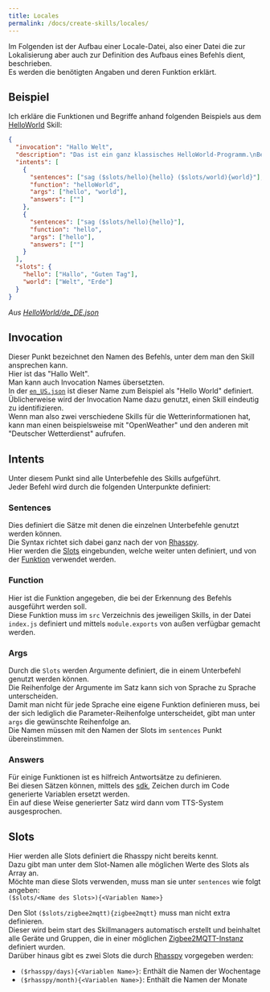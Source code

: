 ```yaml
---
title: Locales
permalink: /docs/create-skills/locales/
---
```


Im Folgenden ist der Aufbau einer Locale-Datei, also einer Datei die zur Lokalisierung aber auch zur Definition des Aufbaus eines Befehls dient, beschrieben.  
Es werden die benötigten Angaben und deren Funktion erklärt.  


## Beispiel

Ich erkläre die Funktionen und Begriffe anhand folgenden Beispiels aus dem [HelloWorld](https://github.com/fwehn/pp-voiceassistant/blob/main/src/server/skills/HelloWorld) Skill:  

````json
{
  "invocation": "Hallo Welt",
  "description": "Das ist ein ganz klassisches HelloWorld-Programm.\nBenutzte einen der unteren Sätze um es auszuprobieren.",
  "intents": [
    {
      "sentences": ["sag ($slots/hello){hello} ($slots/world){world}"],
      "function": "helloWorld",
      "args": ["hello", "world"],
      "answers": [""]
    },
    {
      "sentences": ["sag ($slots/hello){hello}"],
      "function": "hello",
      "args": ["hello"],
      "answers": [""]
    }
  ],
  "slots": {
    "hello": ["Hallo", "Guten Tag"],
    "world": ["Welt", "Erde"]
  }
}
````
*Aus [HelloWorld/de_DE.json](https://github.com/fwehn/pp-voiceassistant/blob/main/src/server/skills/HelloWorld/1.0/locales/de_DE.json)*

## Invocation
Dieser Punkt bezeichnet den Namen des Befehls, unter dem man den Skill ansprechen kann.  
Hier ist das "Hallo Welt".  
Man kann auch Invocation Names übersetzten.  
In der [``en_US.json``](https://github.com/fwehn/pp-voiceassistant/blob/main/src/server/skills/HelloWorld/1.0/locales/en_US.json) ist dieser Name zum Beispiel als "Hello World" definiert.  
Üblicherweise wird der Invocation Name dazu genutzt, einen Skill eindeutig zu identifizieren.  
Wenn man also zwei verschiedene Skills für die Wetterinformationen hat, kann man einen beispielsweise mit "OpenWeather" und den anderen mit "Deutscher Wetterdienst" aufrufen.  

## Intents
Unter diesem Punkt sind alle Unterbefehle des Skills aufgeführt.  
Jeder Befehl wird durch die folgenden Unterpunkte definiert:

### Sentences
Dies definiert die Sätze mit denen die einzelnen Unterbefehle genutzt werden können.  
Die Syntax richtet sich dabei ganz nach der von [Rhasspy](https://rhasspy.readthedocs.io/en/latest/training/).  
Hier werden die [Slots](#slots) eingebunden, welche weiter unten definiert, und von der [Funktion](#function) verwendet werden.  

### Function
Hier ist die Funktion angegeben, die bei der Erkennung des Befehls ausgeführt werden soll.  
Diese Funktion muss im ``src`` Verzeichnis des jeweiligen Skills, in der Datei ``index.js`` definiert und mittels ``module.exports`` von außen verfügbar gemacht werden.  

### Args
Durch die ``Slots`` werden Argumente definiert, die in einem Unterbefehl genutzt werden können.  
Die Reihenfolge der Argumente im Satz kann sich von Sprache zu Sprache unterscheiden.  
Damit man nicht für jede Sprache eine eigene Funktion definieren muss, bei der sich lediglich die Parameter-Reihenfolge unterscheidet, gibt man unter ``args`` die gewünschte Reihenfolge an.  
Die Namen müssen mit den Namen der Slots im ``sentences`` Punkt übereinstimmen. 

### Answers
Für einige Funktionen ist es hilfreich Antwortsätze zu definieren.  
Bei diesen Sätzen können, mittels des [sdk](./sdk.md#antwort-generieren), Zeichen durch im Code generierte Variablen ersetzt werden.  
Ein auf diese Weise generierter Satz wird dann vom TTS-System ausgesprochen.

## Slots
Hier werden alle Slots definiert die Rhasspy nicht bereits kennt.  
Dazu gibt man unter dem Slot-Namen alle möglichen Werte des Slots als Array an.  
Möchte man diese Slots verwenden, muss man sie unter ``sentences`` wie folgt angeben:  
``($slots/<Name des Slots>){<Variablen Name>}``  
 
Den Slot ``($slots/zigbee2mqtt){zigbee2mqtt}`` muss man nicht extra definieren.  
Dieser wird beim start des Skillmanagers automatisch erstellt und beinhaltet alle Geräte und Gruppen, die in einer möglichen [Zigbee2MQTT-Instanz](https://zigbee2mqtt.io/) definiert wurden.  
Darüber hinaus gibt es zwei Slots die durch [Rhasspy](https://rhasspy.readthedocs.io/en/latest/training/#built-in-slots) vorgegeben werden:
- ``($rhasspy/days){<Variablen Name>}``: Enthält die Namen der Wochentage
- ``($rhasspy/month){<Variablen Name>}``: Enthält die Namen der Monate
